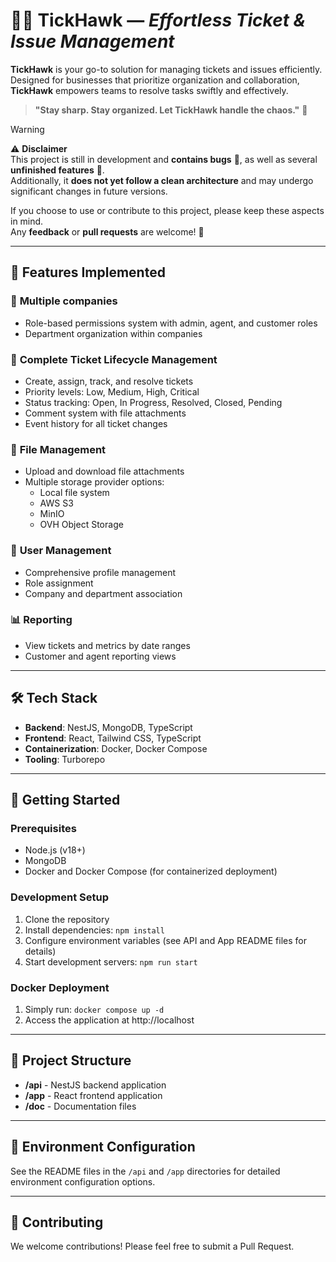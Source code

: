 # 🦅✨ **TickHawk** — *Effortless Ticket & Issue Management*

**TickHawk** is your go-to solution for managing tickets and issues efficiently. Designed for businesses that prioritize organization and collaboration, **TickHawk** empowers teams to resolve tasks swiftly and effectively. 

> **"Stay sharp. Stay organized. Let TickHawk handle the chaos."** 🦅

> [!WARNING]
> ⚠️ **Disclaimer**  
> This project is still in development and **contains bugs** 🐛, as well as several **unfinished features** 🚧.  
> Additionally, it **does not yet follow a clean architecture** and may undergo significant changes in future versions.  
>  
> If you choose to use or contribute to this project, please keep these aspects in mind.  
> Any **feedback** or **pull requests** are welcome! 🚀  


---

## 🚀 **Features Implemented**

### 🏢 **Multiple companies**
- Role-based permissions system with admin, agent, and customer roles
- Department organization within companies

### 🎫 **Complete Ticket Lifecycle Management**
- Create, assign, track, and resolve tickets
- Priority levels: Low, Medium, High, Critical
- Status tracking: Open, In Progress, Resolved, Closed, Pending
- Comment system with file attachments
- Event history for all ticket changes

### 📁 **File Management**
- Upload and download file attachments
- Multiple storage provider options:
  - Local file system
  - AWS S3
  - MinIO
  - OVH Object Storage

### 👥 **User Management**
- Comprehensive profile management
- Role assignment
- Company and department association

### 📊 **Reporting**
- View tickets and metrics by date ranges
- Customer and agent reporting views

---

## 🛠️ **Tech Stack**
- **Backend**: NestJS, MongoDB, TypeScript
- **Frontend**: React, Tailwind CSS, TypeScript
- **Containerization**: Docker, Docker Compose
- **Tooling**: Turborepo

---

## 🚀 **Getting Started**

### Prerequisites
- Node.js (v18+)
- MongoDB
- Docker and Docker Compose (for containerized deployment)

### Development Setup
1. Clone the repository
2. Install dependencies: `npm install`
3. Configure environment variables (see API and App README files for details)
4. Start development servers: `npm run start`

### Docker Deployment
1. Simply run: `docker compose up -d`
2. Access the application at http://localhost

---

## 📂 **Project Structure**
- **/api** - NestJS backend application
- **/app** - React frontend application
- **/doc** - Documentation files

---

## 🔐 **Environment Configuration**

See the README files in the `/api` and `/app` directories for detailed environment configuration options.

---

## 🤝 **Contributing**

We welcome contributions! Please feel free to submit a Pull Request.
